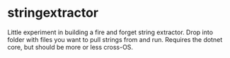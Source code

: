 # stringextractor
Little experiment in building a fire and forget string extractor. Drop into folder with files you want to pull strings from and run.
Requires the dotnet core, but should be more or less cross-OS.
